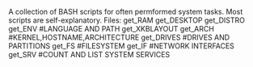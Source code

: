 A collection of BASH scripts for often permformed system tasks. Most scripts are self-explanatory.
Files:
get_RAM
get_DESKTOP
get_DISTRO
get_ENV #LANGUAGE AND PATH
get_XKBLAYOUT
get_ARCH #KERNEL,HOSTNAME,ARCHITECTURE
get_DRIVES #DRIVES AND PARTITIONS
get_FS #FILESYSTEM
get_IF #NETWORK INTERFACES
get_SRV #COUNT AND LIST SYSTEM SERVICES
